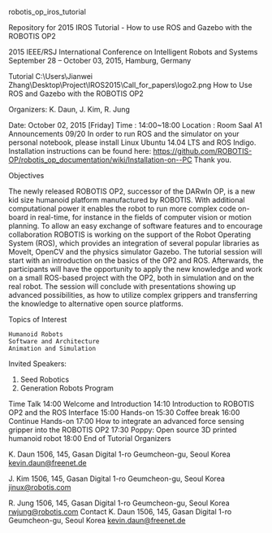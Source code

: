 robotis_op_iros_tutorial

Repository for 2015 IROS Tutorial - How to use ROS and Gazebo with the ROBOTIS OP2

2015 IEEE/RSJ International Conference on Intelligent Robots and Systems
September 28 – October 03, 2015, Hamburg, Germany                                                  
 
Tutorial     C:\Users\Jianwei Zhang\Desktop\Project\IROS2015\Call_for_papers\logo2.png
How to Use ROS and Gazebo with the ROBOTIS OP2

Organizers: K. Daun, J. Kim, R. Jung
                                 


                                        
   
 
Date: October 02, 2015 [Friday]
Time : 14:00~18:00
Location : Room Saal A1
Announcements
09/20
In order to run ROS and the simulator on your personal notebook, please install Linux Ubuntu 14.04 LTS and ROS Indigo. Installation instructions can be found here: https://github.com/ROBOTIS-OP/robotis_op_documentation/wiki/Installation-on--PC
Thank you.

Objectives
 
The newly released ROBOTIS OP2, successor of the DARwIn OP, is a new kid size humanoid platform
manufactured by ROBOTIS. With additional computational power it enables the robot to run more complex
code on-board in real-time, for instance in the fields of computer vision or motion planning.
To allow an easy exchange of software features and to encourage collaboration ROBOTIS is working on
the support of the Robot Operating System (ROS), which provides an integration of several popular libraries as
MoveIt, OpenCV and the physics simulator Gazebo.
The tutorial session will start with an introduction on the basics of the OP2 and ROS. Afterwards, the participants
will have the opportunity to apply the new knowledge and work on a small ROS-based project with the OP2, both
in simulation and on the real robot.
The session will conclude with presentations showing up advanced possibilities, as how to utilize complex grippers
and transferring the knowledge to alternative open source platforms.
 
Topics of Interest

    Humanoid Robots
    Software and Architecture
    Animation and Simulation
     

Invited Speakers:
1. Seed Robotics
2. Generation Robots
Program
 
Time 	Talk
14:00         	Welcome and Introduction
14:10 	Introduction to ROBOTIS OP2 and the ROS Interface
15:00 	Hands-on
15:30 	Coffee break
16:00 	Continue Hands-on
17:00 	How to integrate an advanced force sensing gripper into the ROBOTIS OP2
17:30 	Poppy: Open source 3D printed humanoid robot
18:00 	End of Tutorial
Organizers
 
K. Daun
1506, 145, Gasan Digital 1-ro
Geumcheon-gu, Seoul
Korea
kevin.daun@freenet.de

J. Kim
1506, 145, Gasan Digital 1-ro
Geumcheon-gu, Seoul
Korea
jinux@robotis.com
 
R. Jung
1506, 145, Gasan Digital 1-ro
Geumcheon-gu, Seoul
Korea
rwjung@robotis.com
Contact
K. Daun
1506, 145, Gasan Digital 1-ro
Geumcheon-gu, Seoul
Korea
kevin.daun@freenet.de

